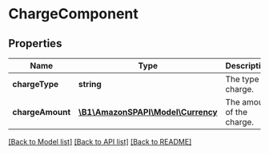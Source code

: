 # ChargeComponent

## Properties
Name | Type | Description | Notes
------------ | ------------- | ------------- | -------------
**chargeType** | **string** | The type of charge. | [optional] 
**chargeAmount** | [**\B1\AmazonSPAPI\Model\Currency**](Currency.md) | The amount of the charge. | [optional] 

[[Back to Model list]](../README.md#documentation-for-models) [[Back to API list]](../README.md#documentation-for-api-endpoints) [[Back to README]](../README.md)


